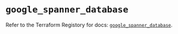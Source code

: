 # `google_spanner_database`

Refer to the Terraform Registory for docs: [`google_spanner_database`](https://registry.terraform.io/providers/hashicorp/google/5.21.0/docs/resources/spanner_database).
